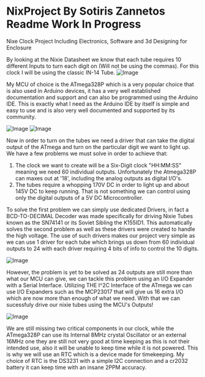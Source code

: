 # NixProject By Sotiris Zannetos Readme Work In Progress
Nixe Clock Project Including Electronics, Software and 3d Designing for Enclosure

By looking at the Nixie Datasheet we know that each tube requires 10 different Inputs to turn each digit on (Will not be using the commas). For this clock I will be using the classic IN-14 Tube.
![Image](https://github.com/user-attachments/assets/d782d193-2394-424d-9649-a965a1774491)

My MCU of choice is the ATmega328P which is a very popular choice that is also used in Arduino devices, it has a very well established documentation and support and can also be programmed using the Arduino IDE. This is exactly what I need as the Arduino IDE by itself is simple and easy to use and is also very well documented and supported by its community.

![Image](https://github.com/user-attachments/assets/a7d07339-eba1-4aa9-b806-48e4f633bd9e)
![Image](https://github.com/user-attachments/assets/38cf3939-0b51-454c-ae6d-2f647e09a22b)

Now in order to turn on the tubes we need a driver that can take the digital output of the ATmega and turn on the particular digit we want to light up. We have a few problems we must solve in order to achieve that:
1. The clock we want to create will be a Six-Digit clock "HH:MM:SS" meaning we need 60 individual outputs. Unfortunately the Atmega328P can maxes out at '18', including the analog outputs as digital I/O's.
2. The tubes require a whopping 170V DC in order to light up and about 145V DC to keep running. That is not something we can control using only the digital outputs of a 5V DC Microcontroller.

To solve the first problem we can simply use dedicated Drivers, in fact a BCD-TO-DECIMAL Decoder was made specifically for driving Nixie Tubes known as the SN74141 or its Soviet Sibling the K155ID1. This automatically solves the second problem as well as these drivers were created to handle the high voltage. The use of such drivers makes our project very simple as we can use 1 driver for each tube which brings us down from 60 individual outputs to 24 with each driver requiring 4 bits of info to control the 10 digits.

![Image](https://github.com/user-attachments/assets/0e374f84-9c49-43f8-99c9-a4b5e42608e6)

However, the problem is yet to be solved as 24 outputs are still more than what our MCU can give, we can tackle this problem using an I/O Expander with a Serial Interface. Utilizing THE I^2C Interface of the ATmega we can use I/O Expanders such as the MCP23017 that will give us 16 extra I/O which are now more than enough of what we need. With that we can sucessfuly drive our nixie tubes using the MCU's Outputs!

![Image](https://github.com/user-attachments/assets/dae679db-f14d-4664-b422-6676676a34d9)

We are still missing two critical components in our clock, while the ATmega328P can use its Internal 8MHz crystal Oscillator or an external 16MHz one they are still not very good at time keeping as this is not their intended use, also it will be unable to keep time while it is not powered. This is why we will use an RTC which is a device made for timekeeping. My choice of RTC is the DS3231 with a simple I2C connection and a cr2032 battery it can keep time with an insane 2PPM accuracy.
